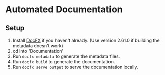 # Automated Documentation

## Setup
1) Install [DocFX](https://github.com/dotnet/docfx) if you haven't already. (Use version 2.61.0 if building the metadata doesn't work) 
2) cd into 'Documentation'
3) Run `docfx metadata` to generate the metadata files.
4) Run `docfx build` to generate the documentation.
5) Run `docfx serve output` to serve the documentation locally.